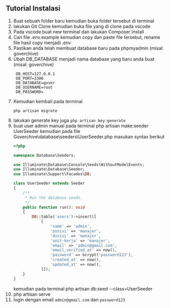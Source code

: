 ## Tutorial Instalasi

1. Buat sebuah folder baru kemudian buka folder tersebut di terminal
2. lakukan Git Clone kemudian buka file yang di clone pada vscode
3. Pada vscode buat new terminal dan lakukan Composer install
4. Cari file .env.example kemudian copy dan paste file tersebut, rename file hasil copy menjadi .env
5. Pastikan anda telah membuat database baru pada phpmyadmin (misal: goverchive)
6. Ubah DB_DATABASE menjadi nama database yang baru anda buat (misal: goverchive)
   ```
    DB_HOST=127.0.0.1
    DB_PORT=3306
    DB_DATABASE=gover
    DB_USERNAME=root
    DB_PASSWORD=   
   ```
8. Kemudian kembali pada terminal
   ```
   php artisan migrate
   ```
10. lakukan generate key juga
    ```php artisan key:generate```
12. buat user admin manual pada terminal
	php artisan make:seeder UserSeeder
    kemudian pada file Goverchive\database\seeders\UserSeeder.php masukan syntax berikut
    ```php
    <?php
    
    namespace Database\Seeders;
    
    use Illuminate\Database\Console\Seeds\WithoutModelEvents;
    use Illuminate\Database\Seeder;
    use Illuminate\Support\Facades\DB;
    
    class UserSeeder extends Seeder
    {
        /**
         * Run the database seeds.
         */
        public function run(): void
        {
            DB::table('users')->insert([
                [
                    'name' => 'admin',
                    'posisi' => 'manajer',
                    'divisi' => 'manajer',
                    'unit-kerja' => 'manajer',
                    'email' => 'admin@gmail.com',
                    'email_verified_at' => now(),
                    'password' => bcrypt('password123'),
                    'created_at' => now(),
                    'updated_at' => now(),
                ]]);
        }
    }
    ```
    kemudian pada terminal php artisan db:seed --class=UserSeeder
14. php artisan serve
15. login dengan email ```admin@gmail.com``` dan ```password123```
